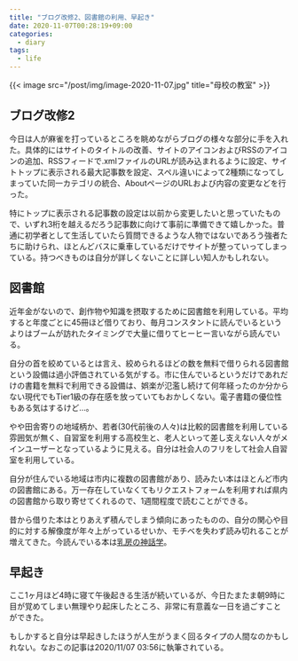 ```yaml
---
title: "ブログ改修2、図書館の利用、早起き"
date: 2020-11-07T00:28:19+09:00
categories:
  - diary
tags:
  - life
---
```


{{< image src="/post/img/image-2020-11-07.jpg" title="母校の教室" >}}


## ブログ改修2

今日は人が麻雀を打っているところを眺めながらブログの様々な部分に手を入れた。具体的にはサイトのタイトルの改善、サイトのアイコンおよびRSSのアイコンの追加、RSSフィードで.xmlファイルのURLが読み込まれるように設定、サイトトップに表示される最大記事数を設定、スペル違いによって2種類になってしまっていた同一カテゴリの統合、AboutページのURLおよび内容の変更などを行った。

特にトップに表示される記事数の設定は以前から変更したいと思っていたもので、いずれ3桁を越えるだろう記事数に向けて事前に準備できて嬉しかった。普通に初学者として生活していたら質問できるような人物ではないであろう強者たちに助けられ、ほとんどバスに乗車しているだけでサイトが整っていってしまっている。持つべきものは自分が詳しくないことに詳しい知人かもしれない。

## 図書館

近年金がないので、創作物や知識を摂取するために図書館を利用している。平均すると年度ごとに45冊ほど借りており、毎月コンスタントに読んでいるというよりはブームが訪れたタイミングで大量に借りてヒーヒー言いながら読んでいる。

自分の首を絞めているとは言え、絞められるほどの数を無料で借りられる図書館という設備は過小評価されている気がする。市に住んでいるというだけであれだけの書籍を無料で利用できる設備は、娯楽が氾濫し続けて何年経ったのか分からない現代でもTier1級の存在感を放っていてもおかしくない。電子書籍の優位性もある気はするけど…。

やや田舎寄りの地域柄か、若者(30代前後の人々)は比較的図書館を利用している雰囲気が無く、自習室を利用する高校生と、老人といって差し支えない人々がメインユーザーとなっているように見える。自分は社会人のフリをして社会人自習室を利用している。

自分が住んでいる地域は市内に複数の図書館があり、読みたい本はほとんど市内の図書館にある。万一存在していなくてもリクエストフォームを利用すれば県内の図書館から取り寄せてくれるので、1週間程度で読むことができる。

昔から借りた本はとりあえず積んでしまう傾向にあったものの、自分の関心や目的に対する解像度が年々上がっているせいか、モチベを失わず読み切れることが増えてきた。今読んでいる本は[乳房の神話学](https://www.amazon.co.jp/dp/4044001626)。

## 早起き

ここ1ヶ月ほど4時に寝て午後起きる生活が続いているが、今日たまたま朝9時に目が覚めてしまい無理やり起床したところ、非常に有意義な一日を過ごすことができた。

もしかすると自分は早起きしたほうが人生がうまく回るタイプの人間なのかもしれない。なおこの記事は2020/11/07 03:56に執筆されている。

